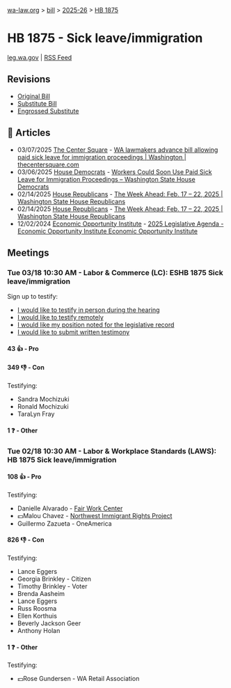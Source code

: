 [wa-law.org](/) > [bill](/bill/) > [2025-26](/bill/2025-26/) > [HB 1875](/bill/2025-26/hb/1875/)

# HB 1875 - Sick leave/immigration
[leg.wa.gov](https://app.leg.wa.gov/billsummary?BillNumber=1875&Year=2025&Initiative=false) | [RSS Feed](./rss.xml)

## Revisions
* [Original Bill](1/)
* [Substitute Bill](S/)
* [Engrossed Substitute](S.E/)

## 📰 Articles
* 03/07/2025 [The Center Square](/org/the_center_square/) - [WA lawmakers advance bill allowing paid sick leave for immigration proceedings | Washington | thecentersquare.com](https://www.thecentersquare.com/washington/article_7388cffc-fb9f-11ef-95f6-6725474250a6.html#:~:text=Engrossed%20Substitute%20House%20Bill%201875)
* 03/06/2025 [House Democrats](/org/house_democrats/) - [Workers Could Soon Use Paid Sick Leave for Immigration Proceedings – Washington State House Democrats](https://housedemocrats.wa.gov/blog/2025/03/06/workers-could-soon-use-paid-sick-leave-for-immigration-proceedings/#:~:text=House%20Bill%201875)
* 02/14/2025 [House Republicans](/org/house_republicans/) - [The Week Ahead: Feb. 17 – 22, 2025 | Washington State House Republicans](http://houserepublicans.wa.gov/week/the-week-ahead-feb-17-22-2025/#:~:text=HB%201875)
* 02/14/2025 [House Republicans](/org/house_republicans/) - [The Week Ahead: Feb. 17 – 22, 2025 | Washington State House Republicans](https://houserepublicans.wa.gov/week/the-week-ahead-feb-17-22-2025/#:~:text=HB%201875)
* 12/02/2024 [Economic Opportunity Institute](/org/economic_opportunity_institute/) - [2025 Legislative Agenda - Economic Opportunity Institute Economic Opportunity Institute](https://www.opportunityinstitute.org/2025-legislative-agenda/#:~:text=House%20Bill%201875)

## Meetings
### Tue 03/18 10:30 AM - Labor & Commerce (LC): ESHB 1875 Sick leave/immigration
Sign up to testify:
* [I would like to testify in person during the hearing](https://app.leg.wa.gov/csi/Testifier/Add?chamber=House&mId=33057&aId=165779&caId=26414&tId=1)
* [I would like to testify remotely](https://app.leg.wa.gov/csi/Testifier/Add?chamber=House&mId=33057&aId=165779&caId=26414&tId=2)
* [I would like my position noted for the legislative record](https://app.leg.wa.gov/csi/Testifier/Add?chamber=House&mId=33057&aId=165779&caId=26414&tId=3)
* [I would like to submit written testimony](https://app.leg.wa.gov/csi/Testifier/Add?chamber=House&mId=33057&aId=165779&caId=26414&tId=4)

#### 43 👍 - Pro

#### 349 👎 - Con
Testifying:
* Sandra Mochizuki
* Ronald Mochizuki
* TaraLyn Fray

#### 1 ❓ - Other

### Tue 02/18 10:30 AM - Labor & Workplace Standards (LAWS): HB 1875 Sick leave/immigration
#### 108 👍 - Pro
Testifying:
* Danielle Alvarado - [Fair Work Center](/org/fair_work_center/)
* 💵Malou Chavez - [Northwest Immigrant Rights Project](/org/northwest_immigrant_rights_project/)
* Guillermo Zazueta - OneAmerica

#### 826 👎 - Con
Testifying:
* Lance Eggers
* Georgia Brinkley - Citizen
* Timothy Brinkley - Voter
* Brenda Aasheim
* Lance Eggers
* Russ Roosma
* Ellen Korthuis
* Beverly Jackson Geer
* Anthony Holan

#### 1 ❓ - Other
Testifying:
* 💵Rose Gundersen - WA Retail Association
